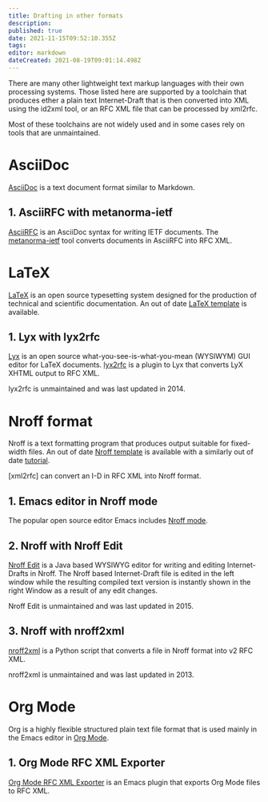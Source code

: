 ```yaml
---
title: Drafting in other formats 
description: 
published: true
date: 2021-11-15T09:52:10.355Z
tags: 
editor: markdown
dateCreated: 2021-08-19T09:01:14.498Z
---
```


There are many other lightweight text markup languages with their own processing systems. Those listed here are supported by a toolchain that produces ether a plain text Internet-Draft that is then converted into XML using the id2xml tool, or an RFC XML file that can be processed by xml2rfc.

Most of these toolchains are not widely used and in some cases rely on tools that are unmaintained. 

# AsciiDoc
[AsciiDoc](https://asciidoc.org) is a text document format similar to Markdown.

## 1. AsciiRFC with metanorma-ietf
[AsciiRFC](https://datatracker.ietf.org/doc/html/draft-ribose-asciirfc) is an AsciiDoc syntax for writing IETF documents.  The [metanorma-ietf](https://github.com/metanorma/metanorma-ietf) tool converts documents in AsciiRFC into RFC XML.  

# LaTeX
[LaTeX](https://www.latex-project.org) is an open source typesetting system designed for the production of technical and scientific documentation. An out of date [LaTeX template](https://www.rfc-editor.org/materials/2-latex.template.txt) is available.

## 1. Lyx with lyx2rfc
[Lyx](https://www.lyx.org) is an open source what-you-see-is-what-you-mean (WYSIWYM) GUI editor for LaTeX documents. [lyx2rfc](https://github.com/nicowilliams/lyx2rfc) is a plugin to Lyx that converts LyX XHTML output to RFC XML.

lyx2rfc is unmaintained and was last updated in 2014.

# Nroff format
Nroff is a text formatting program that produces output suitable for fixed-width files. An out of date [Nroff template](https://www.rfc-editor.org/materials/3-nroff.template) is available with a similarly out of date [tutorial](https://www.rfc-editor.org/materials/nroff.html).

[xml2rfc] can convert an I-D in RFC XML into Nroff format.
  
## 1. Emacs editor in Nroff mode
The popular open source editor Emacs includes [Nroff mode](https://www.gnu.org/software/emacs/manual/html_node/emacs/Nroff-Mode.html).

## 2. Nroff with Nroff Edit
[Nroff Edit](https://aaa-sec.com/nroffedit/) is a Java based WYSIWYG editor for writing and editing Internet-Drafts in Nroff. The Nroff based Internet-Draft file is edited in the left window while the resulting compiled text version is instantly shown in the right Window as a result of any edit changes.

Nroff Edit is unmaintained and was last updated in 2015.

## 3. Nroff with nroff2xml
[nroff2xml](https://github.com/tomaszmrugalski/nroff2xml) is a Python script that converts a file in Nroff format into v2 RFC XML.  

nroff2xml is unmaintained and was last updated in 2013.

# Org Mode
Org is a highly flexible structured plain text file format that is used mainly in the Emacs editor in [Org Mode](https://orgmode.org).

## 1. Org Mode RFC XML Exporter
[Org Mode RFC XML Exporter](https://github.com/choppsv1/org-rfc-export) is an Emacs plugin that exports Org Mode files to RFC XML.



